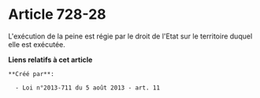 # Article 728-28

L'exécution de la peine est régie par le droit de l'Etat sur le territoire duquel elle est exécutée.

**Liens relatifs à cet article**

	**Créé par**:

	  - Loi n°2013-711 du 5 août 2013 - art. 11
